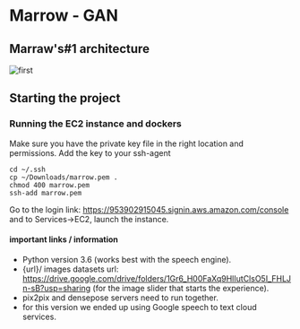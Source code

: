 # Marrow - GAN

## Marraw's#1 architecture
![first](https://i.imgur.com/8VvJ57J.jpg)

## Starting the project

### Running the EC2 instance and dockers

Make sure you have the private key file in the right location and permissions. Add the key to your ssh-agent
```
cd ~/.ssh
cp ~/Downloads/marrow.pem .
chmod 400 marrow.pem
ssh-add marrow.pem
```
Go to the login link: https://953902915045.signin.aws.amazon.com/console and to Services->EC2, launch the instance.

#### important links / information
- Python version 3.6 (works best with the speech engine). 
- {url}/ images datasets url: https://drive.google.com/drive/folders/1Gr6_H00FaXq9HlIutClsO5I_FHLJn-sB?usp=sharing (for the image slider that starts the experience). 
- pix2pix and densepose servers need to run together. 
- for this version we ended up using Google speech to text cloud services. 



